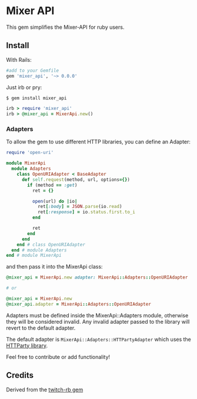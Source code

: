 # Mixer API

This gem simplifies the Mixer-API for ruby users.


## Install

With Rails:

```ruby
#add to your Gemfile
gem 'mixer_api', '~> 0.0.0'
```

Just irb or pry:

```ruby
$ gem install mixer_api

irb > require 'mixer_api'
irb > @mixer_api = MixerApi.new()
```

### Adapters


To allow the gem to use different HTTP libraries, you can define an Adapter:

```ruby
require 'open-uri' 

module MixerApi
  module Adapters
    class OpenURIAdapter < BaseAdapter
      def self.request(method, url, options={})
        if (method == :get)
          ret = {}

          open(url) do |io|
            ret[:body] = JSON.parse(io.read)
            ret[:response] = io.status.first.to_i
          end

          ret
        end
      end
    end # class OpenURIAdapter
  end # module Adapters
end # module MixerApi
```

and then pass it into the MixerApi class:

```ruby
@mixer_api = MixerApi.new adapter: MixerApi::Adapters::OpenURIAdapter

# or

@mixer_api = MixerApi.new
@mixer_api.adapter = MixerApi::Adapters::OpenURIAdapter
```

Adapters must be defined inside the MixerApi::Adapters module, otherwise they will be considered invalid.
Any invalid adapter passed to the library will revert to the default adapter.

The default adapter is `MixerApi::Adapters::HTTPartyAdapter` which uses the [HTTParty library](https://github.com/jnunemaker/httparty).

Feel free to contribute or add functionality!

## Credits

Derived from the [twitch-rb gem](https://github.com/dustinlakin/twitch-rb)
